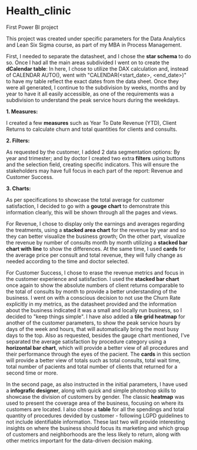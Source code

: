 # Health_clinic
First Power BI project

This project was created under specific parameters for the Data Analytics and Lean Six Sigma course, as part of my MBA in Process Management.

First, I needed to separate the datasheet, and I chose the **star schema** to do so. Once I had all the main areas subdivided I went on to create the **dCalendar table**: In here, I chose to utilize the DAX calculation and, instead of CALENDAR AUTO(), went with "CALENDAR(<start_date>, <end_date>)" to have my table reflect the exact dates from the data sheet. Once they were all generated, I continue to the subdivision by weeks, months and by year to have it all easily accessible, as one of the requirements was a subdivision to understand the peak service hours during the weekdays.

**1. Measures:**

I created a few **measures** such as Year To Date Revenue (YTD), Client Returns to calculate churn and total quantities for clients and consults.

**2. Filters:**

As requested by the customer, I added 2 data segmentation options: By year and trimester; and by doctor
I created two extra **filters** using buttons and the selection field, creating specific indicators. This will ensure the stakeholders may have full focus in each part of the report: Revenue and Customer Success.

**3. Charts:**

As per specifications to showcase the total average for customer satisfaction, I decided to go with a **gouge chart** to demonstrate this information clearly, this will be shown through all the pages and views.

For Revenue, I chose to display only the earnings and averages regarding the treatments, using a **stacked area chart** for the revenue by year and so they can better visualize the business growth; On the other part, visualize the revenue by number of consults month by month utilizing a **stacked bar chart with line** to show the differences. At the same time, I used **cards** for the average price per consult and total revenue, they will fully change as needed according to the time and doctor selected.

For Customer Success, I chose to erase the revenue metrics and focus in the customer experience and satisfaction. I used the **stacked bar chart** once again to show the absolute numbers of client returns comparable to the total of consults by month to provide a better understanding of the business. I went on with a conscious decision to not use the Churn Rate explicitly in my metrics, as the datasheet provided and the information about the business indicated it was a small and locally run business, so I decided to "keep things simple".
I have also added a **tile grid heatmap** for another of the customer parameters, to show the peak service hours by days of the week and hours, that will automatically bring the most busy days to the top.
Also as requested, besides the gauge chart mentioned, I've separated the average satisfaction by procedure category using a **horizontal bar chart**, which will provide a better view of all procedures and their performance through the eyes of the pacient. The **cards** in this section will provide a better view of totals such as total consults, total wait time, total number of pacients and total number of clients that returned for a second time or more.

In the second page, as also instructed in the initial parameters, I have used a **infografic designer**, along with quick and simple photoshop skills to showcase the division of customers by gender. 
The classic **heatmap** was used to present the coverage area of the business, focusing on where its customers are located. I also chose a **table** for all the spendings and total quantity of procedures devided by customer - following LGPD guidelines to not include identifiable information. These last two will provide interesting insights on where the business should focus its marketing and which group of customers and neighborhoods are the less likely to return, along with other metrics important for the data-driven decision making.
